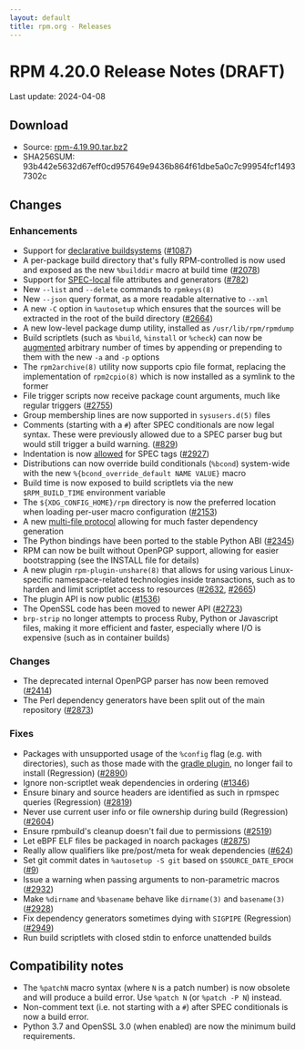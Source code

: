 ```yaml
---
layout: default
title: rpm.org - Releases
---
```


# RPM 4.20.0 Release Notes (DRAFT)

Last update: 2024-04-08

## Download
* Source: [rpm-4.19.90.tar.bz2](https://ftp.osuosl.org/pub/rpm/releases/testing/rpm-4.19.90.tar.bz2)
* SHA256SUM: 93b442e5632d67eff0cd957649e9436b864f61dbe5a0c7c99954fcf14937302c

## Changes
### Enhancements
* Support for [declarative buildsystems](https://rpm-software-management.github.io/rpm/manual/buildsystem.html) ([#1087](https://github.com/rpm-software-management/rpm/issues/1087))
* A per-package build directory that's fully RPM-controlled is now used and exposed as the new `%builddir` macro at build time ([#2078](https://github.com/rpm-software-management/rpm/issues/2078))
* Support for [SPEC-local](https://rpm-software-management.github.io/rpm/manual/dependency_generators.html#using-file-attributes-in-their-own-package) file attributes and generators ([#782](https://github.com/rpm-software-management/rpm/issues/782))
* New `--list` and `--delete` commands to `rpmkeys(8)`
* New `--json` query format, as a more readable alternative to `--xml`
* A new `-C` option in `%autosetup` which ensures that the sources will be extracted in the root of the build directory ([#2664](https://github.com/rpm-software-management/rpm/issues/2664))
* A new low-level package dump utility, installed as `/usr/lib/rpm/rpmdump`
* Build scriptlets (such as `%build`, `%install` or `%check`) can now be [augmented](https://rpm-software-management.github.io/rpm/manual/spec.html#build-scriptlets) arbitrary number of times by appending or prepending to them with the new `-a` and `-p` options
* The `rpm2archive(8)` utility now supports cpio file format, replacing the implementation of `rpm2cpio(8)` which is now installed as a symlink to the former
* File trigger scripts now receive package count arguments, much like regular triggers ([#2755](https://github.com/rpm-software-management/rpm/issues/2755))
* Group membership lines are now supported in `sysusers.d(5)` files
* Comments (starting with a `#`) after SPEC conditionals are now legal syntax.  These were previously allowed due to a SPEC parser bug but would still trigger a build warning. ([#829](https://github.com/rpm-software-management/rpm/issues/829))
* Indentation is now [allowed](https://rpm-software-management.github.io/rpm/manual/spec.html#preamble-tags) for SPEC tags ([#2927](https://github.com/rpm-software-management/rpm/issues/2927))
* Distributions can now override build conditionals (`%bcond`) system-wide with the new `%{bcond_override_default NAME VALUE}` macro
* Build time is now exposed to build scriptlets via the new `$RPM_BUILD_TIME` environment variable
* The `${XDG_CONFIG_HOME}/rpm` directory is now the preferred location when loading per-user macro configuration ([#2153](https://github.com/rpm-software-management/rpm/issues/2153))
* A new [multi-file protocol](https://rpm-software-management.github.io/rpm/manual/dependency_generators.html#writing-dependency-generators) allowing for much faster dependency generation
* The Python bindings have been ported to the stable Python ABI ([#2345](https://github.com/rpm-software-management/rpm/issues/2345))
* RPM can now be built without OpenPGP support, allowing for easier bootstrapping (see the INSTALL file for details)
* A new plugin `rpm-plugin-unshare(8)` that allows for using various Linux-specific namespace-related technologies inside transactions, such as to harden and limit scriptlet access to resources ([#2632](https://github.com/rpm-software-management/rpm/issues/2632), [#2665](https://github.com/rpm-software-management/rpm/issues/2665))
* The plugin API is now public ([#1536](https://github.com/rpm-software-management/rpm/issues/1536))
* The OpenSSL code has been moved to newer API ([#2723](https://github.com/rpm-software-management/rpm/issues/2294))
* `brp-strip` no longer attempts to process Ruby, Python or Javascript files, making it more efficient and faster, especially where I/O is expensive (such as in container builds)

### Changes
* The deprecated internal OpenPGP parser has now been removed ([#2414](https://github.com/rpm-software-management/rpm/issues/2414))
* The Perl dependency generators have been split out of the main repository ([#2873](https://github.com/rpm-software-management/rpm/issues/2873))

### Fixes
* Packages with unsupported usage of the `%config` flag (e.g. with directories), such as those made with the [gradle plugin](https://plugins.gradle.org/plugin/com.netflix.nebula.ospackage), no longer fail to install (Regression) ([#2890](https://github.com/rpm-software-management/rpm/issues/2890))
* Ignore non-scriptlet weak dependencies in ordering ([#1346](https://github.com/rpm-software-management/rpm/issues/1346))
* Ensure binary and source headers are identified as such in rpmspec queries (Regression) ([#2819](https://github.com/rpm-software-management/rpm/issues/2819))
* Never use current user info or file ownership during build (Regression) ([#2604](https://github.com/rpm-software-management/rpm/issues/2604))
* Ensure rpmbuild's cleanup doesn't fail due to permissions ([#2519](https://github.com/rpm-software-management/rpm/issues/2519))
* Let eBPF ELF files be packaged in noarch packages ([#2875](https://github.com/rpm-software-management/rpm/issues/2875))
* Really allow qualifiers like pre/post/meta for weak dependencies ([#624](https://github.com/rpm-software-management/rpm/issues/624))
* Set git commit dates in `%autosetup -S git` based on `$SOURCE_DATE_EPOCH` ([#9](https://pagure.io/fedora-reproducible-builds/project/issue/9))
* Issue a warning when passing arguments to non-parametric macros ([#2932](https://github.com/rpm-software-management/rpm/issues/2932))
* Make `%dirname` and `%basename` behave like `dirname(3)` and `basename(3)` ([#2928](https://github.com/rpm-software-management/rpm/issues/2928))
* Fix dependency generators sometimes dying with `SIGPIPE` (Regression) ([#2949](https://github.com/rpm-software-management/rpm/issues/2949))
* Run build scriptlets with closed stdin to enforce unattended builds

## Compatibility notes
* The `%patchN` macro syntax (where `N` is a patch number) is now obsolete and
  will produce a build error.  Use `%patch N` (or `%patch -P N`) instead.
* Non-comment text (i.e. not starting with a `#`) after SPEC conditionals is now a build error.
* Python 3.7 and OpenSSL 3.0 (when enabled) are now the minimum build
  requirements.
